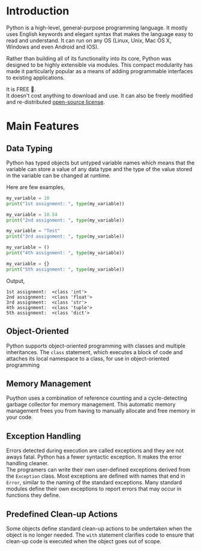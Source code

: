 # Introduction
Python is a high-level, general-purpose programming language. It mostly uses English keywords and elegant syntax that makes the language easy to read and understand. It can run on any OS (Linux, Unix, Mac OS X, Windows and even Android and IOS).

Rather than building all of its functionality into its core, Python was designed to be highly extensible via modules. This compact modularity has made it particularly popular as a means of adding programmable interfaces to existing applications.

It is FREE 🥳.
<br>
It doesn't cost anything to download and use. It can also be freely modified and re-distributed [open-source license](http://www.python.org/psf/license/).

# Main Features
## Data Typing
Python has typed objects but untyped variable names which means that the variable can store a value of any data type and the type of the value stored in the variable can be changed at runtime.

Here are few examples,

```python
my_variable = 10
print("1st assignment: ", type(my_variable))

my_variable = 10.54
print("2nd assignment: ", type(my_variable))

my_variable = "Test"
print("3rd assignment: ", type(my_variable))

my_variable = ()
print("4th assignment: ", type(my_variable))

my_variable = {}
print("5th assignment: ", type(my_variable))
```

Output,

```
1st assignment:  <class 'int'>
2nd assignment:  <class 'float'>
3rd assignment:  <class 'str'>
4th assignment:  <class 'tuple'>
5th assignment:  <class 'dict'>
```

## Object-Oriented
Python supports object-oriented programming with classes and multiple inheritances. The `class` statement, which executes a block of code and attaches its local namespace to a class, for use in object-oriented programming

## Memory Management
Puython uses a combination of reference counting and a cycle-detecting garbage collector for memory management. This automatic memory management frees you from having to manually allocate and free memory in your code.

## Exception Handling
Errors detected during execution are called exceptions and they are not aways fatal. Python has a fewer syntactic exception. It makes the error handling cleaner. <br>
The programers can write their own user-defined exceptions derived from the `Exception` class. Most exceptions are defined with names that end in `Error`, similar to the naming of the standard exceptions. Many standard modules define their own exceptions to report errors that may occur in functions they define.

## Predefined Clean-up Actions
Some objects define standard clean-up actions to be undertaken when the object is no longer needed. The `with` statement clarifies code to ensure that clean-up code is executed when the object goes out of scope. 